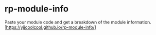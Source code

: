 # rp-module-info
Paste your module code and get a breakdown of the module information.
[https://yjjcoolcool.github.io/rp-module-info/]
